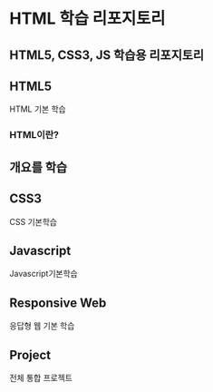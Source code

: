 # HTML 학습 리포지토리
HTML5, CSS3, JS 학습용 리포지토리
-------------------------------
## HTML5
HTML 기본 학습

### HTML이란?
개요를 학습
-------------------------------
## CSS3
CSS 기본학습

## Javascript
Javascript기본학습

## Responsive Web
응답형 웹 기본 학습

## Project
전체 통합 프로젝트

